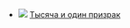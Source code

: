 * ![](/books/sf_horror/Александр%20Дюма/Тысяча%20и%20один%20призрак.jpg) [Тысяча и один призрак](/books/sf_horror/Александр%20Дюма/Тысяча%20и%20один%20призрак)